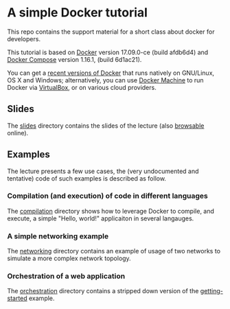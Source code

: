# A simple Docker tutorial

This repo contains the support material for a short class about docker for
developers.

This tutorial is based on [Docker](https://www.docker.com/) version 17.09.0-ce (build afdb6d4) and [Docker Compose](https://docs.docker.com/compose/) version
1.16.1, (build 6d1ac21).

You can get a [recent versions of Docker](https://www.docker.com/get-docker)
that runs natively on GNU/Linux, OS X and Windows; alternatively, you can use
[Docker Machine](https://docs.docker.com/machine/) to run Docker via
[VirtualBox](https://www.virtualbox.org/), or on various cloud providers.

## Slides

The [slides](slides/) directory contains the slides of the lecture (also   [browsable](http://broad-foot.surge.sh/) online).

## Examples

The lecture presents a few use cases, the (very undocumented and tentative) code
of such examples is described as follow.

### Compilation (and execution) of code in different languages

The [compilation](examples/compilation/) directory shows how to leverage Docker
to compile, and execute, a simple "Hello, world!" applicaiton in several
langauges.

### A simple networking example

The [networking](examples/networking) directory contains an example of usage of
two networks to simulate a more complex network topology.

### Orchestration of a web application

The [orchestration](examples/orchestration) directory contains a stripped
down version of the [getting-started](https://docs.docker.com/get-started/) example.
